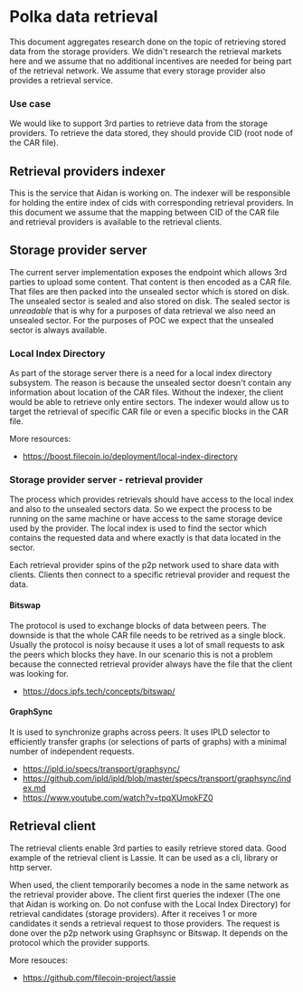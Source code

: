 # Polka data retrieval

This document aggregates research done on the topic of retrieving stored data
from the storage providers. We didn't research the retrieval markets here and we
assume that no additional incentives are needed for being part of the retrieval
network. We assume that every storage provider also provides a retrieval
service.

### Use case

We would like to support 3rd parties to retrieve data from the storage
providers. To retrieve the data stored, they should provide CID (root node of
the CAR file).

## Retrieval providers indexer

This is the service that Aidan is working on. The indexer will be responsible
for holding the entire index of cids with corresponding retrieval providers. In
this document we assume that the mapping between CID of the CAR file and
retrieval providers is available to the retrieval clients.

## Storage provider server

The current server implementation exposes the endpoint which allows 3rd parties
to upload some content. That content is then encoded as a CAR file. That files
are then packed into the unsealed sector which is stored on disk. The unsealed
sector is sealed and also stored on disk. The sealed sector is _unreadable_ that
is why for a purposes of data retrieval we also need an unsealed sector. For the
purposes of POC we expect that the unsealed sector is always available.

### Local Index Directory

As part of the storage server there is a need for a local index directory
subsystem. The reason is because the unsealed sector doesn't contain any
information about location of the CAR files. Without the indexer, the client
would be able to retrieve only entire sectors. The indexer would allow us to
target the retrieval of specific CAR file or even a specific blocks in the CAR
file.

More resources:

- https://boost.filecoin.io/deployment/local-index-directory

### Storage provider server - retrieval provider

The process which provides retrievals should have access to the local index and
also to the unsealed sectors data. So we expect the process to be running on the
same machine or have access to the same storage device used by the provider. The
local index is used to find the sector which contains the requested data and
where exactly is that data located in the sector.

Each retrieval provider spins of the p2p network used to share data with clients.
Clients then connect to a specific retrieval provider and request the data.

#### Bitswap

The protocol is used to exchange blocks of data between peers. The downside is
that the whole CAR file needs to be retrived as a single block. Usually the
protocol is noisy because it uses a lot of small requests to ask the peers which
blocks they have. In our scenario this is not a problem because the connected
retrieval provider always have the file that the client was looking for.

- https://docs.ipfs.tech/concepts/bitswap/

#### GraphSync

It is used to synchronize graphs across peers. It uses IPLD selector to
efficiently transfer graphs (or selections of parts of graphs) with a minimal
number of independent requests.

- https://ipld.io/specs/transport/graphsync/
- https://github.com/ipld/ipld/blob/master/specs/transport/graphsync/index.md
- https://www.youtube.com/watch?v=tpqXUmokFZ0

## Retrieval client

The retrieval clients enable 3rd parties to easily retrieve stored data. Good
example of the retrieval client is Lassie. It can be used as a cli, library or
http server.

When used, the client temporarily becomes a node in the same network as the
retrieval provider above. The client first queries the indexer (The one that
Aidan is working on. Do not confuse with the Local Index Directory) for
retrieval candidates (storage providers). After it receives 1 or more candidates
it sends a retrieval request to those providers. The request is done
over the p2p network using Graphsync or Bitswap. It depends on the protocol
which the provider supports.

More resouces:

- https://github.com/filecoin-project/lassie
